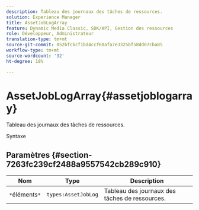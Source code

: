 ```yaml
---
description: Tableau des journaux des tâches de ressources.
solution: Experience Manager
title: AssetJobLogArray
feature: Dynamic Media Classic, SDK/API, Gestion des ressources
role: Développeur, Administrateur
translation-type: tm+mt
source-git-commit: 052bfcbcf1bd4ccf60afa7e3325bf58dd07cba85
workflow-type: tm+mt
source-wordcount: '32'
ht-degree: 18%

---
```



# AssetJobLogArray{#assetjoblogarray}

Tableau des journaux des tâches de ressources.

Syntaxe

## Paramètres {#section-7263fc239cf2488a9557542cb289c910}

| Nom | Type | Description |
|---|---|---|
| `*`éléments`*` | `types:AssetJobLog` | Tableau des journaux des tâches de ressources. |

